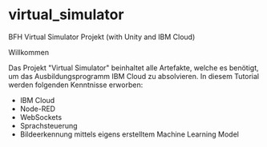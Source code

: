 # virtual_simulator
BFH Virtual Simulator Projekt (with Unity and IBM Cloud)

Willkommen

Das Projekt "Virtual Simulator" beinhaltet alle Artefakte, welche es benötigt, um das Ausbildungsprogramm IBM Cloud zu absolvieren. In diesem Tutorial werden folgenden Kenntnisse erworben:

- IBM Cloud
- Node-RED
- WebSockets
- Sprachsteuerung
- Bildeerkennung mittels eigens erstelltem Machine Learning Model

